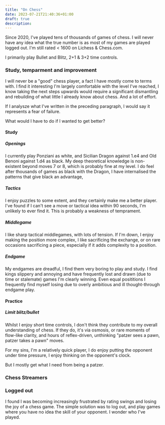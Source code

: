 ```yaml
---
title: "On Chess"
date: 2023-07-21T21:40:36+01:00
draft: true
description: 
---
```

Since 2020, I've played tens of thousands of games of chess. I will never have any idea what the true number is as most of my games are played logged out. I'm still rated < 1600 on Lichess & Chess.com. 

I primarily play Bullet and Blitz, 2+1 & 3+2 time controls. 

### Study, temparment and improvement
I will never be a "good" chess player, a fact I have mostly come to terms with. I find it interesting I'm largely comfortable with the level I've reached, I know taking the next steps upwards would require a significant dismantling and rebuilding of what little I already know about chess. And a lot of effort.

If I analysze what I've written in the preceding paragraph, I would say it represents a fear of failure. 

What would I have to do if I wanted to get better?
#### Study
##### Openings 
I currently play Ponziani as white, and Sicilian Dragon against 1.e4 and Old Benoni against 1.d4 as black. My deep theoretical knowledge is non-existent beyond moves 7 or 8, which is probably fine at my level. I do feel after thousands of games as black with the Dragon, I have internalised the patterns that give black an advantage, 

##### Tactics
I enjoy puzzles to some extent, and they certainly make me a better player. I've found if I can't see a move or tactical idea within 90 seconds, I'm unlikely to ever find it. This is probably a weakness of temprament. 

##### Middlegame
I like sharp tactical middlegames, with lots of tension. If I'm down, I enjoy making the position more complex, I like sacrificing the exchange, or on rare occasions sacrificing a piece, especially if it adds complexity to a position. 

##### Endgame
My endgames are dreadful, I find them very boring to play and study. I find kings slippery and annoying and have frequently lost and drawn (due to time or stalemate) games I'm clearly winning. Even equal posititions I frequently find myself losing due to overly ambitious and ill thought-through endgame play.  

#### Practice
##### Limit blitz/bullet
Whilst I enjoy short time controls, I don't think they contribute to my overall understanding of chess. If they do, it's via osmosis, or rare moments of flow-like clarity, and hours of reflex-driven, unthinking "patzer sees a pawn, patzer takes a pawn" moves. 

For my sins, I'm a relatively quick player, I do enjoy putting the opponent under time pressure, I enjoy thinking on the opponent's clock.  

But I mostly get what I need from being a patzer. 

### Chess Streamers



### Logged out
I found I was becoming increasingly frustrated by rating swings and losing the joy of a chess game. The simple solution was to log out, and play games where you have no idea the skill of your opponent. I wonder who I've played.
